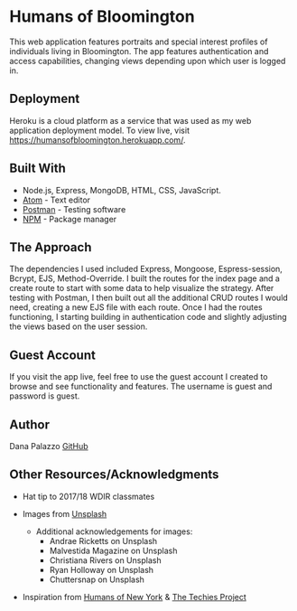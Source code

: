 # Humans of Bloomington
This web application features portraits and special interest profiles of individuals living in Bloomington. The app features authentication and access capabilities, changing views depending upon which user is logged in.

## Deployment
Heroku is a cloud platform as a service that was used as my web application deployment model. To view live, visit https://humansofbloomington.herokuapp.com/.

## Built With
- Node.js, Express, MongoDB, HTML, CSS, JavaScript.
- [Atom](https://atom.io/) - Text editor
- [Postman](https://www.getpostman.com/) - Testing software
- [NPM](https://www.npmjs.com/) - Package manager

## The Approach
The dependencies I used included Express, Mongoose, Espress-session, Bcrypt, EJS, Method-Override. I built the routes for the index page and a create route to start with some data to help visualize the strategy. After testing with Postman, I then built out all the additional CRUD routes I would need, creating a new EJS file with each route. Once I had the routes functioning, I starting building in authentication code and slightly adjusting the views based on the user session.

## Guest Account
If you visit the app live, feel free to use the guest account I created to browse and see functionality and features. The username is guest and password is guest.

## Author
Dana Palazzo [GitHub](https://github.com/dpalazz)

## Other Resources/Acknowledgments
- Hat tip to 2017/18 WDIR classmates

- Images from [Unsplash](https://unsplash.com/)
  - Additional acknowledgements for images:
    - Andrae Ricketts on Unsplash
    - Malvestida Magazine on Unsplash
    - Christiana Rivers on Unsplash
    - Ryan Holloway on Unsplash
    - Chuttersnap on Unsplash

- Inspiration from [Humans of New York](http://www.humansofnewyork.com/) & [The Techies Project](http://www.techiesproject.com/)

